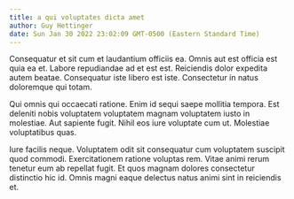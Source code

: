 ```yaml
---
title: a qui voluptates dicta amet
author: Guy Hettinger
date: Sun Jan 30 2022 23:02:09 GMT-0500 (Eastern Standard Time)
---
```

Consequatur et sit cum et laudantium officiis ea. Omnis aut est officia est quia ea et. Labore repudiandae ad et est est. Reiciendis dolor expedita autem beatae. Consequatur iste libero est iste. Consectetur in natus doloremque qui totam.

 Qui omnis qui occaecati ratione. Enim id sequi saepe mollitia tempora. Est deleniti nobis voluptatem voluptatem magnam voluptatem iusto in molestiae. Aut sapiente fugit. Nihil eos iure voluptate cum ut. Molestiae voluptatibus quas.

 Iure facilis neque. Voluptatem odit sit consequatur cum voluptatem suscipit quod commodi. Exercitationem ratione voluptas rem. Vitae animi rerum tenetur eum ab repellat fugit. Et quos magnam dolores consectetur distinctio hic id. Omnis magni eaque delectus natus animi sint in reiciendis et.